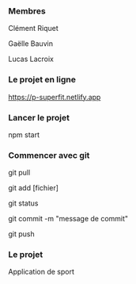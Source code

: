 ### Membres

Clément Riquet

Gaëlle Bauvin

Lucas Lacroix

### Le projet en ligne

https://p-superfit.netlify.app

### Lancer le projet

npm start


### Commencer avec git

git pull

git add [fichier]

git status

git commit -m "message de commit"

git push


### Le projet 

Application de sport



